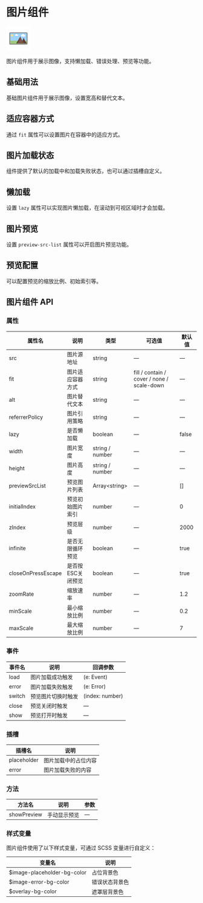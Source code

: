 <script setup lang="ts">
import imageBasic from '../examples/image/basic.vue'
import imageFit from '../examples/image/fit.vue'
import imageLoading from '../examples/image/loading.vue'
import imageLazy from '../examples/image/lazy.vue'
import imagePreview from '../examples/image/preview.vue'
import imagePreviewConfig from '../examples/image/preview-config.vue'
</script>

# 图片组件

![图片组件](/components/image.png)

图片组件用于展示图像，支持懒加载、错误处理、预览等功能。

## 基础用法

基础图片组件用于展示图像，设置宽高和替代文本。

<demo :component="imageBasic" name="image" examples="basic" />

## 适应容器方式

通过 `fit` 属性可以设置图片在容器中的适应方式。

<demo :component="imageFit" name="image" examples="fit" />

## 图片加载状态

组件提供了默认的加载中和加载失败状态，也可以通过插槽自定义。

<demo :component="imageLoading" name="image" examples="loading" />

## 懒加载

设置 `lazy` 属性可以实现图片懒加载，在滚动到可视区域时才会加载。

<demo :component="imageLazy" name="image" examples="lazy" />

## 图片预览

设置 `preview-src-list` 属性可以开启图片预览功能。

<demo :component="imagePreview" name="image" examples="preview" />

## 预览配置

可以配置预览的缩放比例、初始索引等。

<demo :component="imagePreviewConfig" name="image" examples="previewconfig" />

## 图片组件 API

### 属性

| 属性名 | 说明 | 类型 | 可选值 | 默认值 |
| --- | --- | --- | --- | --- |
| src | 图片源地址 | string | — | — |
| fit | 图片适应容器方式 | string | fill / contain / cover / none / scale-down | — |
| alt | 图片替代文本 | string | — | — |
| referrerPolicy | 图片引用策略 | string | — | — |
| lazy | 是否懒加载 | boolean | — | false |
| width | 图片宽度 | string / number | — | — |
| height | 图片高度 | string / number | — | — |
| previewSrcList | 预览图片列表 | Array\<string\> | — | [] |
| initialIndex | 预览初始图片索引 | number | — | 0 |
| zIndex | 预览层级 | number | — | 2000 |
| infinite | 是否无限循环预览 | boolean | — | true |
| closeOnPressEscape | 是否按ESC关闭预览 | boolean | — | true |
| zoomRate | 缩放速率 | number | — | 1.2 |
| minScale | 最小缩放比例 | number | — | 0.2 |
| maxScale | 最大缩放比例 | number | — | 7 |

### 事件

| 事件名 | 说明 | 回调参数 |
| --- | --- | --- |
| load | 图片加载成功触发 | (e: Event) |
| error | 图片加载失败触发 | (e: Error) |
| switch | 预览图片切换时触发 | (index: number) |
| close | 预览关闭时触发 | — |
| show | 预览打开时触发 | — |

### 插槽

| 插槽名 | 说明 |
| --- | --- |
| placeholder | 图片加载中的占位内容 |
| error | 图片加载失败的内容 |

### 方法

| 方法名 | 说明 | 参数 |
| --- | --- | --- |
| showPreview | 手动显示预览 | — |

### 样式变量

图片组件使用了以下样式变量，可通过 SCSS 变量进行自定义：

| 变量名 | 说明 |
| --- | --- |
| $image-placeholder-bg-color | 占位背景色 |
| $image-error-bg-color | 错误状态背景色 |
| $overlay-bg-color | 遮罩层背景色 | 